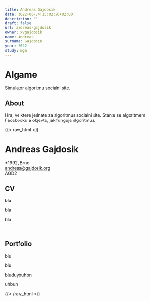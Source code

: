 ```yaml
---
title: Andreas Gajdošík
date: 2022-06-24T15:02:56+02:00
description: ""
draft: false
url: andreas-gajdosik
owner: xvgajdosik
name: Andreas
surname: Gajdošík
year: 2022
study: mga
---
```


# Algame
Simulator algoritmu socialni site.

## About

Hra, ve ktere jednate za algoritmus socialni site.
Stante se algoritmem Facebooku a objevte, jak funguje algoritmus.

<!-- SECTION BREAK -->
{{< raw_html >}}
<h1>Andreas Gajdosik</h1>
<p>*1992, Brno<br>
<a href="mailto:andreas@gajdosik.org">andreas@gajdosik.org</a><br>
AGD2</p>
<h2>CV</h2>
<p>bla</p>
<p>bla</p>
<p>bla</p>
<p>&nbsp;</p>
<h2>Portfolio</h2>
<p>blu</p>
<p>blu</p>
<p>bluduybuhbn</p>
<p>uhbun</p>
{{< /raw_html >}}